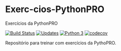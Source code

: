 # Exerc-cios-PythonPRO
Exercícios da PythonPRO

[![Build Status](https://travis-ci.org/BrunoLSA/Exerc-cios-PythonPRO.svg?branch=master)](https://travis-ci.org/BrunoLSA/Exerc-cios-PythonPRO)
[![Updates](https://pyup.io/repos/github/BrunoLSA/Exerc-cios-PythonPRO/shield.svg)](https://pyup.io/repos/github/BrunoLSA/Exerc-cios-PythonPRO/)
[![Python 3](https://pyup.io/repos/github/BrunoLSA/Exerc-cios-PythonPRO/python-3-shield.svg)](https://pyup.io/repos/github/BrunoLSA/Exerc-cios-PythonPRO/)
[![codecov](https://codecov.io/gh/BrunoLSA/Exerc-cios-PythonPRO/branch/master/graph/badge.svg)](https://codecov.io/gh/BrunoLSA/Exerc-cios-PythonPRO)


Repositório para treinar com exercícios da PythoPRO.
